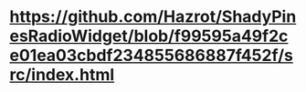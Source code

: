 # https://github.com/Hazrot/ShadyPinesRadioWidget/blob/f99595a49f2ce01ea03cbdf234855686887f452f/src/index.html
